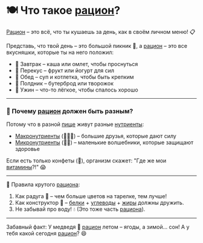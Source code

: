 # 🍽️ Что такое [рацион](ration.md)?

[Рацион](ration.md) – это всё, что ты кушаешь за день, как в своём личном меню! 📋

Представь, что твой день – это большой пикник 🧺, а [рацион](ration.md) – это все вкусняшки, которые ты на него положил:
- 🥣 Завтрак – каша или омлет, чтобы проснуться
- 🍎 Перекус – фрукт или йогурт для сил
- 🍲 Обед – суп и котлетка, чтобы быть крепким
- 🥪 Полдник – бутерброд или творожок
- 🍛 Ужин – что-то лёгкое, чтобы спалось хорошо

---

### 🌟 Почему [рацион](ration.md) должен быть разным?
Потому что в разной [пище](food2.md) живут разные [нутриенты](nutrient.md):
- [Макронутриенты](macronutrients.md) (🍗🥑🍞) – большие друзья, которые дают силу
- [Микронутриенты](micronutients.md) (🍓🥦) – маленькие волшебники, которые защищают здоровье

Если есть только конфеты (🍬), организм скажет: "Где же мои [витамины](vitamins.md)?!" 😱

---

📌 Правила крутого [рациона](ration.md):
1. Как радуга 🌈 – чем больше цветов на тарелке, тем лучше!
2. Как конструктор 🧩 – [белки](protein.md) + [углеводы](carbohydrates.md) + [жиры](fats.md) должны дружить.
3. Не забывай про воду! 💧 (Это тоже часть [рациона](ration.md)).

---

Забавный факт: У медведя 🐻 [рацион](ration.md) летом – ягоды, а зимой... сон! А у тебя какой сегодня [рацион](ration.md)? 😄
